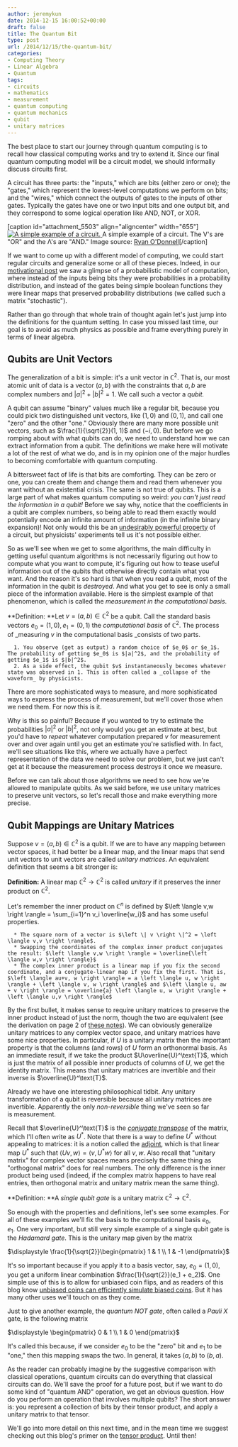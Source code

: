 ```yaml
---
author: jeremykun
date: 2014-12-15 16:00:52+00:00
draft: false
title: The Quantum Bit
type: post
url: /2014/12/15/the-quantum-bit/
categories:
- Computing Theory
- Linear Algebra
- Quantum
tags:
- circuits
- mathematics
- measurement
- quantum computing
- quantum mechanics
- qubit
- unitary matrices
---
```


The best place to start our journey through quantum computing is to recall how classical computing works and try to extend it. Since our final quantum computing model will be a circuit model, we should informally discuss circuits first.

A circuit has three parts: the "inputs," which are bits (either zero or one); the "gates," which represent the lowest-level computations we perform on bits; and the "wires," which connect the outputs of gates to the inputs of other gates. Typically the gates have one or two input bits and one output bit, and they correspond to some logical operation like AND, NOT, or XOR.

[caption id="attachment_5503" align="aligncenter" width="655"][![A simple example of a circuit.](https://jeremykun.files.wordpress.com/2014/11/example-circuit.png)
](https://jeremykun.files.wordpress.com/2014/11/example-circuit.png) A simple example of a circuit. The V's are "OR" and the Λ's are "AND." Image source: [Ryan O'Donnell](http://www.contrib.andrew.cmu.edu/~ryanod/?p=819)[/caption]

If we want to come up with a different model of computing, we could start regular circuits and generalize some or all of these pieces. Indeed, in our [motivational post](https://jeremykun.wordpress.com/2014/12/08/a-motivation-for-quantum-computing/?preview=true) we saw a glimpse of a probabilistic model of computation, where instead of the inputs being bits they were probabilities in a probability distribution, and instead of the gates being simple boolean functions they were linear maps that preserved probability distributions (we called such a matrix "stochastic").

Rather than go through that whole train of thought again let's just jump into the definitions for the quantum setting. In case you missed last time, our goal is to avoid as much physics as possible and frame everything purely in terms of linear algebra.

## Qubits are Unit Vectors

The generalization of a bit is simple: it's a unit vector in $\mathbb{C}^2$. That is, our most atomic unit of data is a vector $(a,b)$ with the constraints that $a,b$ are complex numbers and $|a|^2 + |b|^2 = 1$. We call such a vector a _qubit._

A qubit can assume "binary" values much like a regular bit, because you could pick two distinguished unit vectors, like $(1,0)$ and $(0,1)$, and call one "zero" and the other "one." Obviously there are many more possible unit vectors, such as $\frac{1}{\sqrt{2}}(1, 1)$ and $(-i,0)$. But before we go romping about with what qubits can do, we need to understand how we can extract information from a qubit. The definitions we make here will motivate a lot of the rest of what we do, and is in my opinion one of the major hurdles to becoming comfortable with quantum computing.

A bittersweet fact of life is that bits are comforting. They can be zero or one, you can create them and change them and read them whenever you want without an existential crisis. The same is not true of qubits. This is a large part of what makes quantum computing so weird: _you can't just read the information in a qubit!_ Before we say why, notice that the coefficients in a qubit are complex numbers, so being able to read them exactly would potentially encode an infinite amount of information (in the infinite binary expansion)! Not only would this be an [undesirably powerful property](http://www.computational-geometry.org/mailing-lists/compgeom-announce/2003-December/000852.html) of a circuit, but physicists' experiments tell us it's not possible either.

So as we'll see when we get to some algorithms, the main difficulty in getting useful quantum algorithms is not necessarily figuring out how to compute what you want to compute, it's figuring out how to tease useful information out of the qubits that otherwise directly contain what you want. And the reason it's so hard is that when you read a qubit, most of the information in the qubit is _destroyed_. And what you get to see is only a small piece of the information available. Here is the simplest example of that phenomenon, which is called the _measurement in the computational basis_.

**Definition: **Let $v = (a,b) \in \mathbb{C}^2$ be a qubit. Call the standard basis vectors $e_0 = (1,0), e_1 = (0,1)$ the _computational basis_ of $\mathbb{C}^2$. The process of _measuring $v$ in the computational basis _consists of two parts.

	  1. You observe (get as output) a random choice of $e_0$ or $e_1$. The probability of getting $e_0$ is $|a|^2$, and the probability of getting $e_1$ is $|b|^2$.
	  2. As a side effect, the qubit $v$ instantaneously becomes whatever state was observed in 1. This is often called a _collapse of the waveform_ by physicists.

There are more sophisticated ways to measure, and more sophisticated ways to express the process of measurement, but we'll cover those when we need them. For now this is it.

Why is this so painful? Because if you wanted to try to estimate the probabilities $|a|^2$ or $|b|^2$, not only would you get an estimate at best, but you'd have to _repeat_ whatever computation prepared $v$ for measurement over and over again until you get an estimate you're satisfied with. In fact, we'll see situations like this, where we actually have a perfect representation of the data we need to solve our problem, but we just can't get at it because the measurement process destroys it once we measure.

Before we can talk about those algorithms we need to see how we're allowed to manipulate qubits. As we said before, we use unitary matrices to preserve unit vectors, so let's recall those and make everything more precise.

## Qubit Mappings are Unitary Matrices

Suppose $v = (a,b) \in \mathbb{C}^2$ is a qubit. If we are to have any mapping between vector spaces, it had better be a linear map, and the linear maps that send unit vectors to unit vectors are called _unitary matrices_. An equivalent definition that seems a bit stronger is:

**Definition:** A linear map $\mathbb{C}^2 \to \mathbb{C}^2$ is called _unitary_ if it preserves the inner product on $\mathbb{C}^2$.

Let's remember the inner product on $\mathbb{C}^n$ is defined by $\left \langle v,w \right \rangle = \sum_{i=1}^n v_i \overline{w_i}$ and has some useful properties.

	  * The square norm of a vector is $\left \| v \right \|^2 = \left \langle v,v \right \rangle$.
	  * Swapping the coordinates of the complex inner product conjugates the result: $\left \langle v,w \right \rangle = \overline{\left \langle w,v \right \rangle}$
	  * The complex inner product is a linear map if you fix the second coordinate, and a conjugate-linear map if you fix the first. That is, $\left \langle au+v, w \right \rangle = a \left \langle u, w \right \rangle + \left \langle v, w \right \rangle$ and $\left \langle u, aw + v \right \rangle = \overline{a} \left \langle u, w \right \rangle + \left \langle u,v \right \rangle$

By the first bullet, it makes sense to require unitary matrices to preserve the inner product instead of just the norm, though the two are equivalent (see the derivation on page 2 of [these notes](http://www.cmth.ph.ic.ac.uk/people/d.vvedensky/groups/Chapter9.pdf)). We can obviously generalize unitary matrices to any complex vector space, and unitary matrices have some nice properties. In particular, if $U$ is a unitary matrix then the important property is that the columns (and rows) of $U$ form an orthonormal basis. As an immediate result, if we take the product $U\overline{U}^\text{T}$, which is just the matrix of all possible inner products of columns of $U$, we get the identity matrix. This means that unitary matrices are invertible and their inverse is $\overline{U}^\text{T}$.

Already we have one interesting philosophical tidbit. Any unitary transformation of a qubit is reversible because all unitary matrices are invertible. Apparently the only _non-reversible_ thing we've seen so far is measurement.

Recall that $\overline{U}^\text{T}$ is the [_conjugate transpose_](http://en.wikipedia.org/wiki/Conjugate_transpose) of the matrix, which I'll often write as $U^*$. Note that there is a way to define $U^*$ without appealing to matrices: it is a notion called the [adjoint](http://en.wikipedia.org/wiki/Hermitian_adjoint), which is that linear map $U^*$ such that $\left \langle Uv, w \right \rangle = \left \langle v, U^*w \right \rangle$ for all $v,w$. Also recall that "unitary matrix" for complex vector spaces means precisely the same thing as "orthogonal matrix" does for real numbers. The only difference is the inner product being used (indeed, if the complex matrix happens to have real entries, then orthogonal matrix and unitary matrix mean the same thing).

**Definition: **A _single qubit gate_ is a unitary matrix $\mathbb{C}^2 \to \mathbb{C}^2$.

So enough with the properties and definitions, let's see some examples. For all of these examples we'll fix the basis to the computational basis $e_0, e_1$. One very important, but still very simple example of a single qubit gate is the _Hadamard gate_. This is the unitary map given by the matrix

$\displaystyle \frac{1}{\sqrt{2}}\begin{pmatrix}
1 & 1 \\
1 & -1
\end{pmatrix}$

It's so important because if you apply it to a basis vector, say, $e_0 = (1,0)$, you get a uniform linear combination $\frac{1}{\sqrt{2}}(e_1 + e_2)$. One simple use of this is to allow for unbiased coin flips, and as readers of this blog know [unbiased coins can efficiently simulate biased coins](http://jeremykun.com/2014/02/12/simulating-a-biased-coin-with-a-fair-coin/). But it has many other uses we'll touch on as they come.

Just to give another example, the _quantum NOT gate_, often called a _Pauli X_ gate, is the following matrix

$\displaystyle \begin{pmatrix}
0 & 1 \\
1 & 0
\end{pmatrix}$

It's called this because, if we consider $e_0$ to be the "zero" bit and $e_1$ to be "one," then this mapping swaps the two. In general, it takes $(a,b)$ to $(b,a)$.

As the reader can probably imagine by the suggestive comparison with classical operations, quantum circuits can do everything that classical circuits can do. We'll save the proof for a future post, but if we want to do some kind of "quantum AND" operation, we get an obvious question. How do you perform an operation that involves multiple qubits? The short answer is: you represent a collection of bits by their tensor product, and apply a unitary matrix to that tensor.

We'll go into more detail on this next time, and in the mean time we suggest checking out this blog's primer on the [tensor product](http://jeremykun.com/2014/01/17/how-to-conquer-tensorphobia/). Until then!

